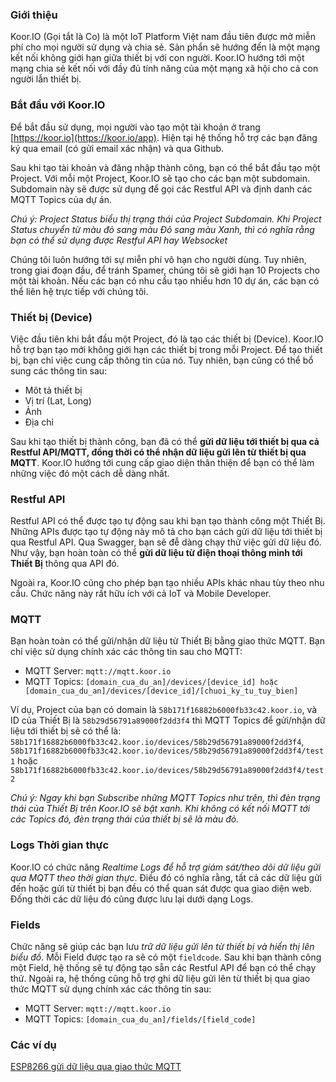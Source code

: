 ### Giới thiệu
Koor.IO (Gọi tắt là Co) là một IoT Platform Việt nam đầu tiên được mở miễn phí cho mọi người sử dụng và chia sẻ. Sản phẩn sẽ hướng đến là một mạng kết nối không giới hạn giữa thiết bị với con người. Koor.IO hướng tới một mạng chia sẻ kết nối với đầy đủ tính năng của một mạng xã hội cho cả con người lẫn thiết bị.

### Bắt đầu với Koor.IO
Để bắt đầu sử dụng, mọi người vào tạo một tài khoản ở trang [https://koor.io](https://koor.io/app). Hiện tại hệ thống hỗ trợ các bạn đăng ký qua email (có gửi email xác nhận) và qua Github.

Sau khi tạo tài khoản và đăng nhập thành công, bạn có thể bắt đầu tạo một Project. Với mỗi một Project, Koor.IO sẽ tạo cho các bạn một subdomain. Subdomain này sẽ được sử dụng để gọi các Restful API và định danh các MQTT Topics của dự án.

*Chú ý: Project Status biểu thị trạng thái của Project Subdomain. Khi Project Status chuyển từ màu đỏ sang màu Đỏ sang màu Xanh, thì có nghĩa rằng bạn có thể sử dụng được Restful API hay Websocket*

Chúng tôi luôn hướng tới sự miễn phí vô hạn cho người dùng. Tuy nhiên, trong giai đoạn đầu, để tránh Spamer, chúng tôi sẽ giới hạn 10 Projects cho một tài khoản. Nếu các bạn có nhu cầu tạo nhiều hơn 10 dự án, các bạn có thể liên hệ trực tiếp với chúng tôi.

### Thiết bị (Device)

Việc đầu tiên khi bắt đầu một Project, đó là tạo các thiết bị (Device). Koor.IO hỗ trợ bạn tạo mới không giới hạn các thiết bị trong mỗi Project. Để tạo thiết bị, bạn chỉ việc cung cấp thông tin của nó. Tuy nhiên, bạn cũng có thể bổ sung các thông tin sau:
- Môt tả thiết bị
- Vị trí (Lat, Long)
- Ảnh
- Địa chỉ

Sau khi tạo thiết bị thành công, bạn đã có thể **gửi dữ liệu tới thiết bị qua cả Restful API/MQTT, đồng thời có thể nhận dữ liệu gửi lên từ thiết bị qua MQTT**. Koor.IO hướng tới cung cấp giao diện thân thiện để bạn có thể làm những việc đó một cách dễ dàng nhất.

### Restful API
Restful API có thể được tạo tự động sau khi bạn tạo thành công một Thiết Bị. Những APIs được tạo tự động này mô tả cho bạn cách gửi dữ liệu tới thiết bị qua Restful API. Qua Swagger, bạn sẽ đễ dàng chạy thử việc gửi dữ liệu đó. Như vậy, bạn hoàn toàn có thể **gửi dữ liệu từ điện thoại thông minh tới Thiết Bị** thông qua API đó.

Ngoài ra, Koor.IO cũng cho phép bạn tạo nhiều APIs khác nhau tùy theo nhu cầu. Chức năng này rất hữu ích với cả IoT và Mobile Developer.

### MQTT
Bạn hoàn toàn có thể gửi/nhận dữ liệu từ Thiết Bị bằng giao thức MQTT. Bạn chỉ việc sử dụng chính xác các thông tin sau cho MQTT:
- MQTT Server: `mqtt://mqtt.koor.io`
- MQTT Topics: `[domain_cua_du_an]/devices/[device_id] hoặc [domain_cua_du_an]/devices/[device_id]/[chuoi_ky_tu_tuy_bien]`

Ví dụ, Project của bạn có domain là `58b171f16882b6000fb33c42.koor.io`, và ID của Thiết Bị là `58b29d56791a89000f2dd3f4` thì MQTT Topics để gửi/nhận dữ liệu tới thiết bị sẽ có thể là: `58b171f16882b6000fb33c42.koor.io/devices/58b29d56791a89000f2dd3f4`, `58b171f16882b6000fb33c42.koor.io/devices/58b29d56791a89000f2dd3f4/test1` hoặc `58b171f16882b6000fb33c42.koor.io/devices/58b29d56791a89000f2dd3f4/test2`

*Chú ý: Ngay khi bạn Subscribe những MQTT Topics như trên, thì đèn trạng thái của Thiết Bị trên Koor.IO sẽ bật xanh. Khi không có kết nối MQTT tới các Topics đó, đèn trạng thái của thiết bị sẽ là màu đỏ.*

### Logs Thời gian thực
Koor.IO có chức năng *Realtime Logs để hỗ trợ giám sát/theo dõi dữ liệu gửi qua MQTT theo thời gian thực*. Điều đó có nghĩa rằng, tất cả các dữ liệu gửi đến hoặc gửi từ thiết bị bạn đều có thể quan sát được qua giao diện web. Đống thời các dữ liệu đó cũng được lưu lại dưới dạng Logs.

### Fields
Chức năng sẽ giúp các bạn lưu *trữ dữ liệu gửi lên từ thiết bị và hiển thị lên biểu đồ*. Mỗi Field được tạo ra sẽ có một `fieldcode`. Sau khi bạn thành công một Field, hệ thống sẽ tự động tạo sẵn các Restful API để bạn có thể chạy thử. Ngoài ra, hệ thống cũng hỗ trợ ghi dữ liệu gửi lên từ thiết bị qua giao thức MQTT sử dụng chính xác các thông tin sau:
- MQTT Server: `mqtt://mqtt.koor.io`
- MQTT Topics: `[domain_cua_du_an]/fields/[field_code]`

### Các ví dụ
[ESP8266 gửi dữ liệu qua giao thức MQTT](https://koor.io/docs/vi/esp8266_gui_du_lieu_qua_mqtt)
